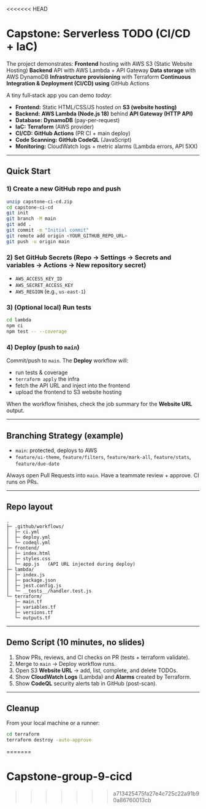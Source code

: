<<<<<<< HEAD
# Capstone: Serverless TODO (CI/CD + IaC)

The project demonstrates:
**Frontend** hosting with AWS S3 (Static Website Hosting)
**Backend** API with AWS Lambda + API Gateway
**Data storage** with AWS DynamoDB
**Infrastructure provisioning** with Terraform
**Continuous Integration & Deployment (CI/CD) using** GitHub Actions

A tiny full‑stack app you can demo *today*:

- **Frontend:** Static HTML/CSS/JS hosted on **S3 (website hosting)**
- **Backend:** **AWS Lambda (Node.js 18)** behind **API Gateway (HTTP API)**
- **Database:** **DynamoDB** (pay-per-request)
- **IaC:** **Terraform** (AWS provider)
- **CI/CD:** **GitHub Actions** (PR CI + main deploy)
- **Code Scanning:** **GitHub CodeQL** (JavaScript)
- **Monitoring:** CloudWatch logs + metric alarms (Lambda errors, API 5XX)

---

## Quick Start

### 1) Create a new GitHub repo and push
```bash
unzip capstone-ci-cd.zip
cd capstone-ci-cd
git init
git branch -M main
git add .
git commit -m "Initial commit"
git remote add origin <YOUR_GITHUB_REPO_URL>
git push -u origin main
```

### 2) Set GitHub Secrets (Repo → Settings → Secrets and variables → Actions → New repository secret)
- `AWS_ACCESS_KEY_ID`
- `AWS_SECRET_ACCESS_KEY`
- `AWS_REGION` (e.g., `us-east-1`)

### 3) (Optional local) Run tests
```bash
cd lambda
npm ci
npm test -- --coverage
```

### 4) Deploy (push to `main`)
Commit/push to `main`. The **Deploy** workflow will:
- run tests & coverage
- `terraform apply` the infra
- fetch the API URL and inject into the frontend
- upload the frontend to S3 website hosting

When the workflow finishes, check the job summary for the **Website URL** output.

---

## Branching Strategy (example)
- `main`: protected, deploys to AWS
- `feature/ui-theme`, `feature/filters`, `feature/mark-all`, `feature/stats`, `feature/due-date`

Always open Pull Requests into `main`. Have a teammate review + approve. CI runs on PRs.

---

## Repo layout
```
.
├─ .github/workflows/
│  ├─ ci.yml
│  ├─ deploy.yml
│  └─ codeql.yml
├─ frontend/
│  ├─ index.html
│  ├─ styles.css
│  └─ app.js   (API URL injected during deploy)
├─ lambda/
│  ├─ index.js
│  ├─ package.json
│  ├─ jest.config.js
│  └─ __tests__/handler.test.js
└─ terraform/
   ├─ main.tf
   ├─ variables.tf
   ├─ versions.tf
   └─ outputs.tf
```

---

## Demo Script (10 minutes, no slides)
1. Show PRs, reviews, and CI checks on PR (tests + terraform validate).
2. Merge to `main` → Deploy workflow runs.
3. Open S3 **Website URL** → add, list, complete, and delete TODOs.
4. Show **CloudWatch Logs** (Lambda) and **Alarms** created by Terraform.
5. Show **CodeQL** security alerts tab in GitHub (post-scan).

---

## Cleanup
From your local machine or a runner:
```bash
cd terraform
terraform destroy -auto-approve
```
=======
# Capstone-group-9-cicd
>>>>>>> a713425475fa27e4c725c22a91b90a86760013cb
